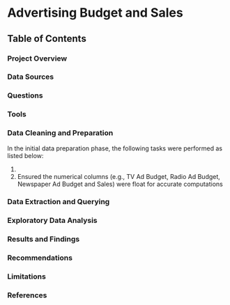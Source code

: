 # Advertising Budget and Sales

## Table of Contents

### Project Overview

### Data Sources

### Questions

### Tools

### Data Cleaning and Preparation
In the initial data preparation phase, the following tasks were performed as listed below:

1. 
2.  Ensured the numerical columns (e.g., TV Ad Budget, Radio Ad Budget, Newspaper Ad Budget and Sales) were float for accurate computations

### Data Extraction and Querying

### Exploratory Data Analysis

### Results and Findings

### Recommendations


### Limitations

### References
